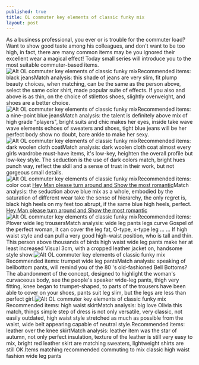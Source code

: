 ```yaml
---
published: true
title: OL commuter key elements of classic funky mix
layout: post
---
```

As a business professional, you ever or is trouble for the commuter load? Want to show good taste among his colleagues, and don\'t want to be too high, in fact, there are many common items may be you ignored their excellent wear a magical effect! Today small series will introduce you to the most suitable commuter-based items.![Alt OL commuter key elements of classic funky mix](https://c2.staticflickr.com/8/7451/27127487894_a7b19bd426_z.jpg)Recommended items: black jeansMatch analysis: this shade of jeans are very slim, fit plump beauty choices, when matching, can be the same as the person above, select the same color shirt, made popular suite of effects. If you also and above is as thin, on the choice of stilettos shoes, slightly overweight, and shoes are a better choice.![Alt OL commuter key elements of classic funky mix](https://c2.staticflickr.com/8/7382/27127491954_f076262670_z.jpg)Recommended items: a nine-point blue jeansMatch analysis: the talent is definitely above mix of high grade \"players\", bright suits and chic makes her eyes, inside take wave wave elements echoes of sweaters and shoes, tight blue jeans will be her perfect body show no doubt, bare ankle to make her sexy.![Alt OL commuter key elements of classic funky mix](https://c2.staticflickr.com/8/7311/27739943275_5890bf499e_z.jpg)Recommended items: dark woolen cloth coatMatch analysis: dark woolen cloth coat almost every girls wardrobe must-have items, it\'s low-key, heighten the overall profile but low-key style. The seduction is the use of dark colors match, bright hues punch way, reflect the skill and a sense of trust in their work, but not gorgeous small details.![Alt OL commuter key elements of classic funky mix](https://c2.staticflickr.com/8/7388/27639392502_2a0507222d_z.jpg)Recommended items: color coat [Hey Man please turn around and Show the most romantic](http://www.focalstyle.com/2016/06/07/hey-man-please-turn-around-and-show-the-most-romantic-love/)Match analysis: the seduction above blue mix as a whole, embodied by the saturation of different wear take the sense of hierarchy, the only regret is, black high heels on my feet too abrupt, if the same blue high heels, perfect. [Hey Man please turn around and Show the most romantic](http://www.focalstyle.com/2016/06/07/hey-man-please-turn-around-and-show-the-most-romantic-love/)![Alt OL commuter key elements of classic funky mix](https://c2.staticflickr.com/8/7444/27129238283_c97efc9aab_z.jpg)Recommended items: Plover wide leg trousersMatch analysis: wide leg pants legs curve Gospel of the perfect woman, it can cover the leg fat, O-type, x-type leg ... ... If high waist style and can pull a very good high-waist position, who is tall and thin. This person above thousands of birds high waist wide leg pants make her at least increased Visual 3cm, with a cropped leather jacket on, handsome style show.![Alt OL commuter key elements of classic funky mix](https://c2.staticflickr.com/8/7727/27127510514_f1e5afe7d7_z.jpg)Recommended items: trumpet wide leg pantsMatch analysis: speaking of bellbottom pants, will remind you of the 80 \'s old-fashioned Bell Bottoms? The abandonment of the concept, designed to highlight the woman\'s curvaceous body, see the people\'s speaker wide-leg pants, thigh very fitting, knee began to trumpet-shaped, to parts of the trousers have been able to cover on your shoes, pants suit leg slim, but the legs are less than perfect girl.![Alt OL commuter key elements of classic funky mix](https://c2.staticflickr.com/8/7433/27461954340_e7eb3834df_z.jpg)Recommended items: high waist skirtMatch analysis: big love Olivia this match, things simple step of dress is not only versatile, very classic, not easily outdated, high waist style stretched as much as possible from the waist, wide belt appearing capable of neutral style.Recommended items: leather over the knee skirtMatch analysis: leather item was the star of autumn, not only perfect insulation, texture of the leather is still very easy to mix, bright red leather skirt are matching sweaters, lightweight shirts are still OK.Items matching recommended commuting to mix classic high waist fashion wide leg pants